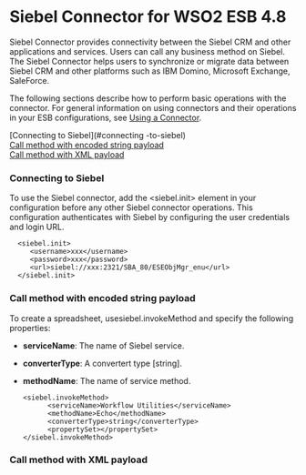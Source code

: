 # Siebel Connector for WSO2 ESB 4.8

Siebel Connector provides connectivity between the Siebel CRM and other applications and services. Users can call any business method on Siebel. The Siebel Connector helps users to synchronize or migrate data between Siebel CRM and other platforms such as IBM Domino, Microsoft Exchange, SaleForce.

The following sections describe how to perform basic operations with the connector. For general information on using connectors and their operations in your ESB configurations, see [Using a Connector](https://docs.wso2.com/display/ESB481/Using+a+Connector).

[Connecting to Siebel](#connecting -to-siebel)		
[Call method with encoded string payload](#call-method-with-encoded-string-payload)  
[Call method with XML payload](#call-method-with-xml-payload) 

### Connecting to Siebel
To use the Siebel connector, add the <siebel.init> element in your configuration before any other Siebel connector operations. This configuration authenticates with Siebel by configuring the user credentials and login URL.

      <siebel.init>
         <username>xxx</username>
         <password>xxx</password>
         <url>siebel://xxx:2321/SBA_80/ESEObjMgr_enu</url>
      </siebel.init>

### Call method with encoded string payload

To create a spreadsheet, usesiebel.invokeMethod and specify the following properties:

- **serviceName**: The name of Siebel service.
- **converterType**: A convertert type [string].
- **methodName**: The name of service method.

      <siebel.invokeMethod>
            <serviceName>Workflow Utilities</serviceName>
            <methodName>Echo</methodName>
            <converterType>string</converterType>
            <propertySet></propertySet>
      </siebel.invokeMethod>
      
### Call method with XML payload
